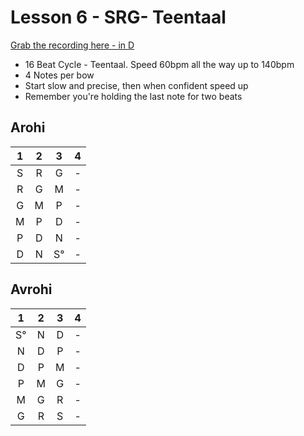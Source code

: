 # Lesson 6 - SRG- Teentaal

[Grab the recording here - in D](https://www.dropbox.com/s/qtt4e4hewg0xpud/2014-10-19-basic-alankaar_srg-_teentaal.MP3)

- 16 Beat Cycle - Teentaal.  Speed 60bpm all the way up to 140bpm
- 4 Notes per bow
- Start slow and precise, then when confident speed up
- Remember you're holding the last note for two beats

## Arohi

1 | 2 | 3 | 4
:-: | :-: | :-: | :-:
S | R | G | -
R | G | M | -
G | M | P | -
M | P | D | -
P | D | N | -
D | N | S° | -

## Avrohi

1 | 2 | 3 | 4
:-: | :-: | :-: | :-:
S° | N | D | -
N | D | P | -
D | P | M | -
P | M | G | -
M | G | R | -
G | R | S | -
